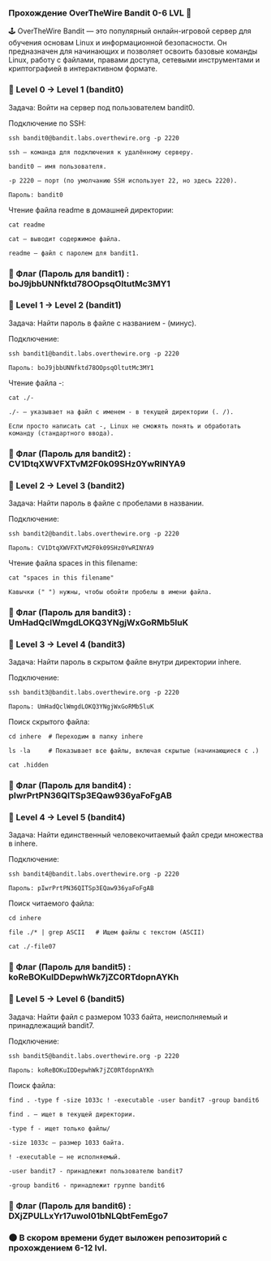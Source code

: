 ### Прохождение OverTheWire Bandit 0-6 LVL 🚀

🕹️ OverTheWire Bandit — это популярный онлайн-игровой сервер для обучения основам Linux и информационной безопасности. Он предназначен для начинающих и позволяет освоить базовые команды Linux, работу с файлами, правами доступа, сетевыми инструментами и криптографией в интерактивном формате.

### 🔑 Level 0 → Level 1 (bandit0)

Задача: Войти на сервер под пользователем bandit0.

Подключение по SSH:

    ssh bandit0@bandit.labs.overthewire.org -p 2220

    ssh – команда для подключения к удалённому серверу.

    bandit0 – имя пользователя.

    -p 2220 – порт (по умолчанию SSH использует 22, но здесь 2220).

    Пароль: bandit0

Чтение файла readme в домашней директории:

    cat readme

    cat – выводит содержимое файла.

    readme – файл с паролем для bandit1.

### 🚩 Флаг (Пароль для bandit1) : boJ9jbbUNNfktd78OOpsqOltutMc3MY1


### 🔑 Level 1 → Level 2 (bandit1)


Задача: Найти пароль в файле с названием - (минус).

Подключение:

    ssh bandit1@bandit.labs.overthewire.org -p 2220

    Пароль: boJ9jbbUNNfktd78OOpsqOltutMc3MY1

Чтение файла -:

    cat ./-

    ./- – указывает на файл с именем - в текущей директории (. /).

    Если просто написать cat -, Linux не сможять понять и обработать команду (стандартного ввода).

### 🚩 Флаг (Пароль для bandit2) : CV1DtqXWVFXTvM2F0k09SHz0YwRINYA9


### 🔑 Level 2 → Level 3 (bandit2)

Задача: Найти пароль в файле с пробелами в названии.

Подключение:

    ssh bandit2@bandit.labs.overthewire.org -p 2220

    Пароль: CV1DtqXWVFXTvM2F0k09SHz0YwRINYA9

Чтение файла spaces in this filename:

    cat "spaces in this filename"

    Кавычки (" ") нужны, чтобы обойти пробелы в имени файла.

### 🚩 Флаг (Пароль для bandit3) : UmHadQclWmgdLOKQ3YNgjWxGoRMb5luK


### 🔑 Level 3 → Level 4 (bandit3)

Задача: Найти пароль в скрытом файле внутри директории inhere.

Подключение:

    ssh bandit3@bandit.labs.overthewire.org -p 2220
   
    Пароль: UmHadQclWmgdLOKQ3YNgjWxGoRMb5luK
   
Поиск скрытого файла:

    cd inhere  # Переходим в папку inhere
   
    ls -la     # Показывает все файлы, включая скрытые (начинающиеся с .)
   
    cat .hidden

### 🚩 Флаг (Пароль для bandit4) : pIwrPrtPN36QITSp3EQaw936yaFoFgAB


### 🔑 Level 4 → Level 5 (bandit4)

Задача: Найти единственный человекочитаемый файл среди множества в inhere.

Подключение:

    ssh bandit4@bandit.labs.overthewire.org -p 2220
   
    Пароль: pIwrPrtPN36QITSp3EQaw936yaFoFgAB
   
Поиск читаемого файла:

    cd inhere
   
    file ./* | grep ASCII   # Ищем файлы с текстом (ASCII)
   
    cat ./-file07
   
### 🚩 Флаг (Пароль для bandit5) : koReBOKuIDDepwhWk7jZC0RTdopnAYKh


### 🔑 Level 5 → Level 6 (bandit5)

Задача: Найти файл с размером 1033 байта, неисполняемый и принадлежащий bandit7.

Подключение:

    ssh bandit5@bandit.labs.overthewire.org -p 2220
   
    Пароль: koReBOKuIDDepwhWk7jZC0RTdopnAYKh
   
Поиск файла:

    find . -type f -size 1033c ! -executable -user bandit7 -group bandit6
  
    find . – ищет в текущей директории.
  
    -type f - ищет только файлы/
  
    -size 1033c – размер 1033 байта.
  
    ! -executable – не исполняемый.
  
    -user bandit7 - принадлежит пользователю bandit7
  
    -group bandit6 - принадлежит группе bandit6
   
### 🚩 Флаг (Пароль для bandit6) : DXjZPULLxYr17uwoI01bNLQbtFemEgo7


### 🌑 В скором времени будет выложен репозиторий с прохождением 6-12 lvl.
